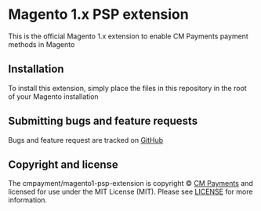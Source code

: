 Magento 1.x PSP extension
=========================

This is the official Magento 1.x extension to enable CM Payments payment methods in Magento

## Installation

To install this extension, simply place the files in this repository in the root of your Magento installation

## Submitting bugs and feature requests

Bugs and feature request are tracked on [GitHub](https://github.com/cmpayments/magento1-psp-extension/issues)

## Copyright and license

The cmpayment/magento1-psp-extension is copyright © [CM Payments](https://github.com/cmpayments/) and licensed for use under the MIT License (MIT). Please see [LICENSE](LICENSE) for more information.